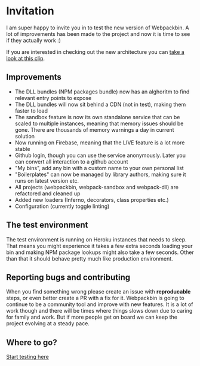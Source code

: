 # Invitation

I am super happy to invite you in to test the new version of Webpackbin. A lot of improvements has been made to the project and now it is time to see if they actually work :)

If you are interested in checking out the new architecture you can [take a look at this clip](https://www.youtube.com/watch?v=LWZHFcA9W6M).

## Improvements
- The DLL bundles (NPM packages bundle) now has an alghoritm to find relevant entry points to expose
- The DLL bundles will now sit behind a CDN (not in test), making them faster to load
- The sandbox feature is now its own standalone service that can be scaled to multiple instances, meaning that memory issues should be gone. There are thousands of memory warnings a day in current solution
- Now running on Firebase, meaning that the LIVE feature is a lot more stable
- Github login, though you can use the service anonymously. Later you can convert all interaction to a github account
- "My bins", add any bin with a custom name to your own personal list
- "Boilerplates" can now be managed by library authors, making sure it runs on latest version etc.
- All projects (webpackbin, webpack-sandbox and webpack-dll) are refactored and cleaned up
- Added new loaders (Inferno, decorators, class properties etc.)
- Configuration (currently toggle linting)

## The test environment
The test environment is running on Heroku instances that needs to sleep. That means you might experience it takes a few extra seconds loading your bin and making NPM package lookups might also take a few seconds. Other than that it should behave pretty much like production environment.

## Reporting bugs and contributing
When you find something wrong please create an issue with **reproducable** steps, or even better create a PR with a fix for it. Webpackbin is going to continue to be a community tool and improve with new features. It is a lot of work though and there will be times where things slows down due to caring for family and work. But if more people get on board we can keep the project evolving at a steady pace.

## Where to go?
[Start testing here](https://webpackbin-test.firebaseapp.com/)
